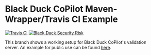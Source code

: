 # Black Duck CoPilot Maven-Wrapper/Travis CI Example

[![Travis CI](https://travis-ci.org/BlackDuckCoPilot/example-mvnw-travis.svg?branch=validation)](https://travis-ci.org/BlackDuckCoPilot/example-mvnw-travis) [![Black Duck Security Risk](https://copilot-valid.blackducksoftware.com/github/groups/BlackDuckCoPilot/locations/example-mvnw-travis/public/results/branches/validation/badge-risk.svg)](https://copilot-valid.blackducksoftware.com/github/groups/BlackDuckCoPilot/locations/example-mvnw-travis/public/results/branches/validation)

This branch shows a working setup for Black Duck CoPilot's validation server.
An example for public use can be found [here](https://github.com/BlackDuckCoPilot/example-mvnw-travis).
